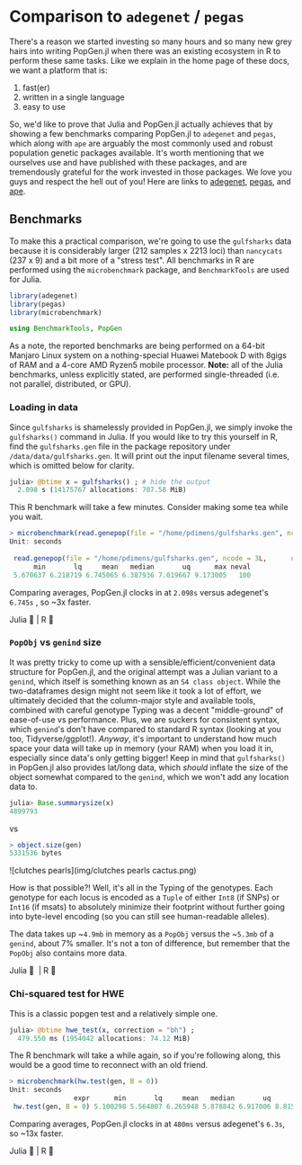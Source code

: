 # Comparison to `adegenet` / `pegas`

There's a reason we started investing so many hours and so many new grey hairs into writing PopGen.jl when there was an existing ecosystem in R to perform these same tasks. Like we explain in the home page of these docs, we want a platform that is:

1. fast(er)
2. written in a single language
3. easy to use

So, we'd like to prove that Julia and PopGen.jl actually achieves that by showing a few benchmarks comparing PopGen.jl to `adegenet` and `pegas`, which along with `ape` are arguably the most commonly used and robust population genetic packages available. It's worth mentioning that we ourselves use and have published with these packages, and are tremendously grateful for the work invested in those packages. We love you guys and respect the hell out of you! Here are links to [adegenet](https://github.com/thibautjombart/adegenet), [pegas](https://academic.oup.com/bioinformatics/article/26/3/419/215731/), and [ape](https://cran.r-project.org/package=ape).  



## Benchmarks

To make this a practical comparison, we're going to use the `gulfsharks` data because it is considerably larger (212 samples x 2213 loci) than `nancycats` (237 x 9) and a bit more of a "stress test".  All benchmarks in R are performed using the `microbenchmark` package, and  `BenchmarkTools` are used for Julia. 

```r tab="loading R packages"
library(adegenet)
library(pegas)
library(microbenchmark)
```

``` julia tab="loading julia packages"
using BenchmarkTools, PopGen
```

As a note, the reported benchmarks are being performed on a 64-bit Manjaro Linux system on a nothing-special Huawei Matebook D with 8gigs of RAM and a 4-core AMD Ryzen5 mobile processor. **Note:** all of the Julia benchmarks, unless explicitly stated, are performed single-threaded (i.e. not parallel, distributed, or GPU). 



### Loading in data

Since `gulfsharks` is shamelessly provided in PopGen.jl, we simply invoke the `gulfsharks()` command in Julia. If you would like to try this yourself in R, find the `gulfsharks.gen` file in the package repository under `/data/data/gulfsharks.gen`. It will print out the input filename several times, which is omitted below for clarity.

```julia tab="Julia"
julia> @btime x = gulfsharks() ; # hide the output
  2.098 s (14175767 allocations: 707.58 MiB)
```

This R benchmark will take a few minutes. Consider  making some tea while you wait.

```r tab="R"
> microbenchmark(read.genepop(file = "/home/pdimens/gulfsharks.gen", ncode = 3L, quiet = TRUE))
Unit: seconds
                                                                                expr
 read.genepop(file = "/home/pdimens/gulfsharks.gen", ncode = 3L,      quiet = FALSE)
      min       lq     mean   median       uq      max neval
 5.670637 6.218719 6.745065 6.387936 7.019667 9.173005   100
```

Comparing averages, PopGen.jl clocks in at `2.098s` versus adegenet's `6.745s` , so ~3x faster.

Julia  :rocket:   |    R  :snail:


### `PopObj` vs `genind` size

It was pretty tricky to come up with a sensible/efficient/convenient data structure for PopGen.jl, and the original attempt was a Julian variant to a `genind`, which itself is something known as an `S4 class object`. While the two-dataframes design might not seem like it took a lot of effort, we ultimately decided that the column-major style and available tools, combined with careful genotype Typing was a decent "middle-ground" of ease-of-use vs performance. Plus, we are suckers for consistent syntax, which `genind`'s don't have compared to standard R syntax (looking at you too, Tidyverse/ggplot!). *Anyway*, it's important to understand how much space your data will take up in memory (your RAM) when you load it in, especially since data's only getting bigger! Keep in mind that `gulfsharks()` in PopGen.jl also provides lat/long data, which _should_ inflate the size of the object somewhat compared to the `genind`, which we won't add any location data to.

```julia tab="Julia"
julia> Base.summarysize(x)
4899793
```

vs

```r tab="R"
> object.size(gen)
5331536 bytes
```

![clutches pearls](img/clutches pearls cactus.png)

How is that possible?! Well, it's all in the Typing of the genotypes. Each genotype for each locus is encoded as a `Tuple` of either `Int8` (if SNPs) or `Int16` (if msats) to absolutely minimize their footprint without further going into byte-level encoding (so you can still see human-readable alleles).

The data takes up ~`4.9mb` in memory as a `PopObj` versus the ~`5.3mb` of a `genind`, about 7% smaller. It's not a ton of difference, but remember that the `PopObj` also contains more data.

Julia  :house_with_garden: ​   |    R  :european_castle:


### Chi-squared test for HWE

This is a classic popgen test and a relatively simple one. 

```julia tab="Julia"
julia> @btime hwe_test(x, correction = "bh") ;
  479.550 ms (1954042 allocations: 74.12 MiB)
```

The R benchmark will take a while again, so if you're following along, this would be a good time to reconnect with an old friend.

```r tab="R"
> microbenchmark(hw.test(gen, B = 0))
Unit: seconds
                expr      min       lq     mean   median       uq      max neval
 hw.test(gen, B = 0) 5.100298 5.564807 6.265948 5.878842 6.917006 8.815179   100
```

Comparing averages, PopGen.jl clocks in at `480ms` versus adegenet's `6.3s`, so ~13x faster.

Julia  :rocket: |  R  :snail:

 